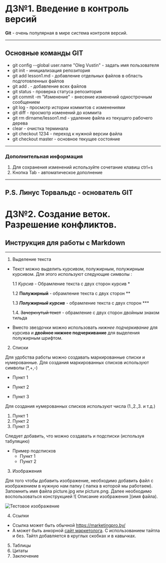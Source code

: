# ДЗ№1. Введение в контроль версий
**Git** - очень популярная в мире система контроля версий.
*** 
## Основные команды GIT
* git config --global user.name "Oleg Vustin" - задать имя пользователя
* git init - инициализация репозитория
* git add lesson1.md - добавление отдельных файлов в область подготовленных файлов
* git add . - добавление всех файлов
* git status - проверка статуса репозитория
* git commit -m "Изменение" - внесение изменений однострочным сообщением
* git log - просмотр истории коммитов с изменениями
* git diff - просмотр изменений до коммита
* git rm dirname/lesson1.md - удаление файла из текущего рабочего дерева
* clear - очистка терминала
* git checkout 1234 - переход к нужной версии файла
* git checkout master - основное текущее состояние
***
### Дополнительная информация
1. Для сохранения изменений используйте сочетание клавиш ctrl+s
2. Кнопка Tab - автоматическое дополнение 
_________________________________________
## P.S. Линус Торвальдс - основатель GIT

# ДЗ№2. Создание веток. Разрешение конфликтов.
## Инструкция для работы с Markdown
***
1. Выделение текста
* Текст можно выделить курсивом, полужирным, полужирным курсивом. Для этого используют следующие символы :

    1.1  *Курсив* - Обрамление текста с двух сторон курсив *

    1.2  **Полужирный** - обрамление текста с двух сторон **

    1.3  ***Полужирный курсив*** - обрамление текста с двух сторон ***

    1.4. ~~Зачеркнутый текст~~ - обрамление с двух сторон двойным знаком тильда
* Вместо звездочки можно использовать _нижнее подчеркивание_ для курсива и __двойное нижнее подчеркивание__ для выделения полужирным шрифтом.    
2. Списки

Для удобства работы можно создавать маркированные списки и нумерованные.
Для создания маркированных списков используют символы (*,+,-)
* Пункт 1
+ Пункт 2
- Пункт 3

Для создания нумерованных списков используют числа (1.,2.,3. и т.д.)
1. Пункт 1
2. Пункт 2 
3. Пункт 3

Следует добавить, что можно создавать и подсписки (используя табуляцию)
* Пример подсписков
    * Пункт 1
    * Пункт 2

3. Изображения

Для того чтобы добавить изображение, необходимо добавить файл с изображением в нужную нам папку ( папка в которой мы работаем). Запомнить имя файла picture.jpg или picture.png. Далее необходимо воспользоваться конструкцией  ![ Описание изображения ](имя файла).

![Тестовое изображение](pic1.png)



4. Ссылки 
* Ссылка может быть обычной https://marketingpro.by/
* А может быть анкорной [сайт маркетолога](https://marketingpro.by/ "marketingpro.by"). С использованием тайтла и без. Тайтл добавляется в круглых скобках и в кавычках.

5. Таблицы
6. Цитаты
7. Заключение
